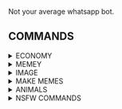 Not your average whatsapp bot. 

## COMMANDS
<details> 
  <summary>ECONOMY</summary>
   bal, beg, gamble, rob, gib, dep, with
</details>

<details> 
  <summary>MEMEY</summary>
   memes, animemes, mlmemes(marvel)
</details>

<details> 
  <summary>IMAGE</summary>
  imghitler, imgtrash, imgdlt, imgshit, imgslap
</details>

<details> 
  <summary>MAKE MEMES</summary>
  mdrake(drake meme template), mworth, mgru, mdisbf, mdisgirl
</details>

<details> 
  <summary>ANIMALS</summary>
  cats, dogs
</details>

<details> 
  <summary>NSFW COMMANDS</summary>
  sendd*ck(send dickpics to someone), sendb**ba(send boobs), \n**IMAGE** - b**bs, p*ssy, cum, ass, lesbian, milfs, kimono, egirl, asian, hentai, r34
</details>

